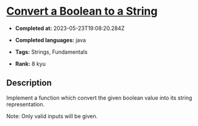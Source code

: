 # [Convert a Boolean to a String](https://www.codewars.com/kata/551b4501ac0447318f0009cd)

- **Completed at:** 2023-05-23T19:08:20.284Z

- **Completed languages:** java

- **Tags:** Strings, Fundamentals

- **Rank:** 8 kyu

## Description

Implement a function which convert the given boolean value into its string representation.

Note: Only valid inputs will be given.
